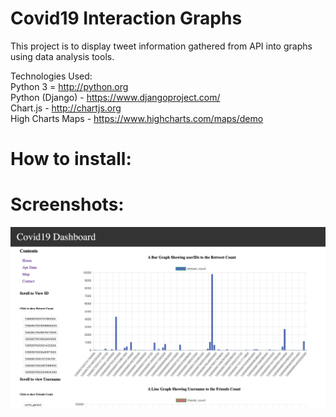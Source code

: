 # Covid19 Interaction Graphs
This project is to display tweet information gathered from API into graphs using data analysis tools.

Technologies Used:<br>
Python 3 = http://python.org </br>
Python (Django) - https://www.djangoproject.com/ </br>
Chart.js - http://chartjs.org </br>
High Charts Maps - https://www.highcharts.com/maps/demo </br>

# How to install:<br>


# Screenshots:<br>

![](templates/src/images/1.png)
